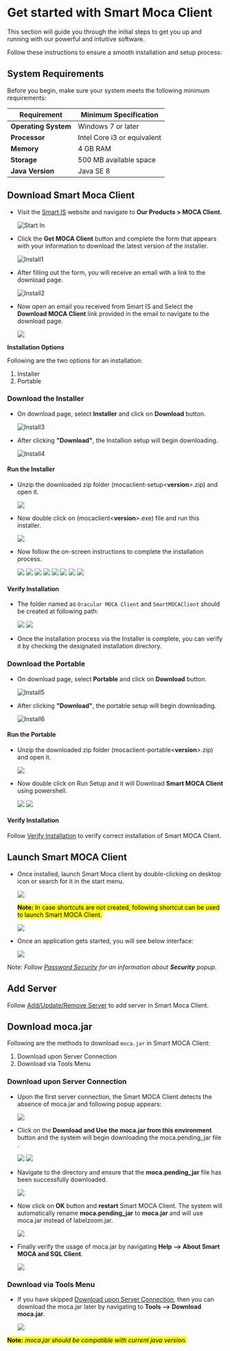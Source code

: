 # Get started with Smart Moca Client

This section will guide you through the initial steps to get you up and running with our powerful and intuitive software. 

Follow these instructions to ensure a smooth installation and setup process:

## System Requirements

Before you begin, make sure your system meets the following minimum requirements:

| Requirement     | Minimum Specification                        |
|-----------------|----------------------------------------------|
| **Operating System**| Windows 7 or later                           |
| **Processor**       | Intel Core i3 or equivalent                  |
| **Memory**          | 4 GB RAM                                     |
| **Storage**         | 500 MB available space                       |
| **Java Version**    | Java SE 8                                    |

## Download Smart Moca Client
       
- Visit the [Smart IS](https://www.smart-is.com/what-we-do/smart-product/smart-is-moca-client/) website and navigate to **Our Products > MOCA Client.**
       
  ![Start In](./.attachments/StartIn.png)

- Click the **Get MOCA Client** button and complete the form that appears with your information to download the latest version of the installer.

  ![Install1](./.attachments/install1.png)

- After filling out the form, you will receive an email with a link to the download page.

  ![Install2](./.attachments/install2.png)

- Now open an email you received from Smart IS and Select the **Download MOCA Client** link provided in the email to navigate to the download page.

  ![](./.attachments/run027.png)

**Installation Options**
  
Following are the two options for an installation: 

1. Installer
2. Portable 

### Download the Installer
  
- On download page, select **Installer** and click on **Download** button.

  ![Install3](./.attachments/Installerwebview.png)

- After clicking **"Download"**, the Installion setup will begin downloading.

  ![Install4](./.attachments/install4.png)

#### Run the Installer
   
- Unzip the downloaded zip folder (mocaclient-setup<**version**>.zip) and open it.
 
  ![](./.attachments/run001.png)
 
- Now double click on (mocaclient<**version**>.exe) file and run this installer.

  ![](./.attachments/run002.png)

- Now follow the on-screen instructions to complete the installation process.

  ![](./.attachments/run003.png)
  ![](./.attachments/run004.png)
  ![](./.attachments/run005.png)
  ![](./.attachments/run006.png)
  ![](./.attachments/run007.png)
  ![](./.attachments/run008.png)
  ![](./.attachments/run009.png) 
  ![](./.attachments/run010.png) 
 
#### Verify Installation

- The folder named as `Oracular MOCA Client` and `SmartMOCAClient` should be created at following path:

  ![](./.attachments/run011.png)
  ![](./.attachments/run012.png)

- Once the installation process via the Installer is complete, you can verify it by checking the designated installation directory.

### Download the Portable 

- On download page, select **Portable** and click on **Download** button.

  ![Install5](./.attachments/Portablewebview.png)

- After clicking **"Download"**, the portable setup will begin downloading.
  
  ![Install6](./.attachments/run022.png)

#### Run the Portable

- Unzip the downloaded zip folder (mocaclient-portable<**version**>.zip) and open it.
   
  ![](./.attachments/run023.png)

- Now double click on Run Setup and it will Download **Smart MOCA Client** using powershell.

  ![](./.attachments/run024.png)
  ![](./.attachments/run025.png)

#### Verify Installation

Follow [Verify Installation](#verify-installation) to verify correct installation of Smart MOCA Client.
  
## Launch Smart MOCA Client
   
- Once installed, launch Smart Moca client by double-clicking on desktop icon or search for it in the start menu.

  ![](./.attachments/run013.png)

  <mark>**Note:** In case shortcuts are not created, following shortcut can be used to launch Smart MOCA Client.</mark>

   ![](./.attachments/run026.png)

- Once an application gets started, you will see below interface:

  ![](./.attachments/run014.png)

Note: *Follow [Password Security](./connections.md) for an information about **Security** popup*.

## Add Server

Follow [Add/Update/Remove Server](./connections.md) to add server in Smart Moca Client.


## Download moca.jar

Following are the methods to download `moca.jar` in Smart MOCA Client:

1. Download upon Server Connection
2. Download via Tools Menu


### Download upon Server Connection

- Upon the first server connection, the Smart MOCA Client detects the absence of moca.jar and following popup appears:

  ![](./.attachments/run015.png)

- Click on the **Download and Use the moca.jar from this environment** button and the system will begin downloading the moca.pending_jar file .

  ![](./.attachments/run016.png)
  ![](./.attachments/run017.png)

- Navigate to the directory and ensure that the **moca.pending_jar** file has been successfully downloaded.

  ![](./.attachments/run018.png)

- Now click on **OK** button and **restart** Smart MOCA Client. The system will automatically rename **moca.pending_jar** to **moca.jar** and will use moca.jar instead of labelzoom.jar.

  ![](./.attachments/run020.png)

- Finally verify the usage of moca.jar by navigating **Help --> About Smart MOCA and SQL Client**.

  ![](./.attachments/run019.png)

### Download via Tools Menu

- If you have skipped [Download upon Server Connection](#download-upon-server-connection), then you can download the moca.jar later by navigating to **Tools --> Download moca.jar**.

  ![](./.attachments/run021.png)

<mark>**Note:** *moca.jar should be compatible with current java version.*</mark>
